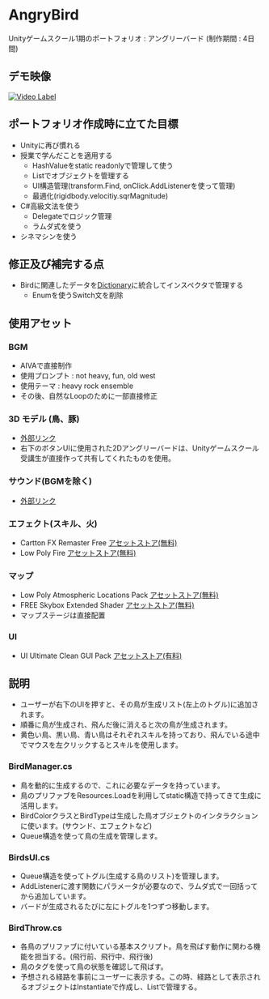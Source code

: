 # AngryBird
Unityゲームスクール1期のポートフォリオ : アングリーバード (制作期間 : 4日間)
## デモ映像
[![Video Label](https://img.youtube.com/vi/Cj3ggTdfJUs/0.jpg)](https://www.youtube.com/watch?v=Cj3ggTdfJUs)
## ポートフォリオ作成時に立てた目標
- Unityに再び慣れる
- 授業で学んだことを適用する
  - HashValueをstatic readonlyで管理して使う
  - Listでオブジェクトを管理する
  - UI構造管理(transform.Find, onClick.AddListenerを使って管理)
  - 最適化(rigidbody.velocitiy.sqrMagnitude)
- C#高級文法を使う
  - Delegateでロジック管理
  - ラムダ式を使う
- シネマシンを使う
## 修正及び補完する点
- Birdに関連したデータを[Dictionary](https://assetstore.unity.com/packages/tools/utilities/serialized-dictionary-243052?locale=ko-KR)に統合してインスペクタで管理する
  - Enumを使うSwitch文を削除
## 使用アセット
### BGM
- AIVAで直接制作
- 使用プロンプト : not heavy, fun, old west
- 使用テーマ : heavy rock ensemble
- その後、自然なLoopのために一部直接修正
### 3D モデル (鳥、豚)
- [外部リンク](https://www.models-resource.com/mobile/angrybirdsgo/)
- 右下のボタンUIに使用された2Dアングリーバードは、Unityゲームスクール受講生が直接作って共有してくれたものを使用。
### サウンド(BGMを除く)  
- [外部リンク](https://www.sounds-resource.com/mobile/angrybirdsepic/sound/3940/)
### エフェクト(スキル、火)
- Cartton FX Remaster Free [アセットストア(無料)](https://assetstore.unity.com/packages/vfx/particles/cartoon-fx-remaster-free-109565)
- Low Poly Fire [アセットストア(無料)](https://assetstore.unity.com/packages/vfx/particles/fire-explosions/low-poly-fire-244190)
### マップ
- Low Poly Atmospheric Locations Pack [アセットストア(無料)](https://assetstore.unity.com/packages/3d/environments/landscapes/low-poly-atmospheric-locations-pack-278928)
- FREE Skybox Extended Shader [アセットストア(無料)](https://assetstore.unity.com/packages/vfx/shaders/free-skybox-extended-shader-107400)
- マップステージは直接配置
### UI
- UI Ultimate Clean GUI Pack [アセットストア(有料)](https://assetstore.unity.com/packages/2d/gui/ultimate-clean-gui-pack-154574)
## 説明
- ユーザーが右下のUIを押すと、その鳥が生成リスト(左上のトグル)に追加されます。
- 順番に鳥が生成され、飛んだ後に消えると次の鳥が生成されます。
- 黄色い鳥、黒い鳥、青い鳥はそれぞれスキルを持っており、飛んでいる途中でマウスを左クリックするとスキルを使用します。
### BirdManager.cs
- 鳥を動的に生成するので、これに必要なデータを持っています。
- 鳥のプリファブをResources.Loadを利用してstatic構造で持ってきて生成に活用します。
- BirdColorクラスとBirdTypeは生成した鳥オブジェクトのインタラクションに使います。(サウンド、エフェクトなど)
- Queue構造を使って鳥の生成を管理します。
### BirdsUI.cs
- Queue構造を使ってトグル(生成する鳥のリスト)を管理します。
- AddListenerに渡す関数にパラメータが必要なので、ラムダ式で一回括ってから追加しています。
- バードが生成されるたびに左にトグルを1つずつ移動します。
### BirdThrow.cs
- 各鳥のプリファブに付いている基本スクリプト。鳥を飛ばす動作に関わる機能を担当する。(飛行前、飛行中、飛行後)
- 鳥のタグを使って鳥の状態を確認して飛ばす。
- 予想される経路を事前にユーザーに表示する。この時、経路として表示されるオブジェクトはInstantiateで作成し、Listで管理する。
